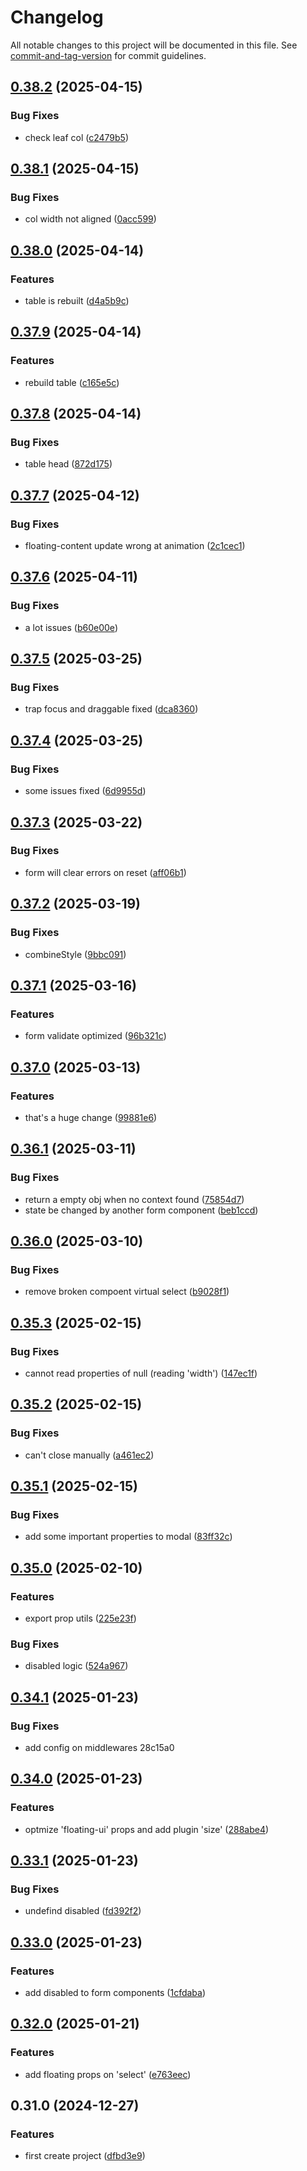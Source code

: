 # Changelog

All notable changes to this project will be documented in this file. See [commit-and-tag-version](https://github.com/absolute-version/commit-and-tag-version) for commit guidelines.

## [0.38.2](https://github.com/jige-ui/jige-core/compare/v0.38.1...v0.38.2) (2025-04-15)


### Bug Fixes

* check leaf col ([c2479b5](https://github.com/jige-ui/jige-core/commit/c2479b51038d84f8a14153b9a8e254b3b8078abb))

## [0.38.1](https://github.com/jige-ui/jige-core/compare/v0.38.0...v0.38.1) (2025-04-15)


### Bug Fixes

* col width not aligned ([0acc599](https://github.com/jige-ui/jige-core/commit/0acc599211a936ced76070467e374547b8712310))

## [0.38.0](https://github.com/jige-ui/jige-core/compare/v0.37.9...v0.38.0) (2025-04-14)


### Features

* table is rebuilt ([d4a5b9c](https://github.com/jige-ui/jige-core/commit/d4a5b9cf833742fd74a9f491273a60594735d263))

## [0.37.9](https://github.com/jige-ui/jige-core/compare/v0.37.8...v0.37.9) (2025-04-14)


### Features

* rebuild table ([c165e5c](https://github.com/jige-ui/jige-core/commit/c165e5c45669eb9bc95bea8508de86a73c21f44d))

## [0.37.8](https://github.com/jige-ui/jige-core/compare/v0.37.7...v0.37.8) (2025-04-14)


### Bug Fixes

* table head ([872d175](https://github.com/jige-ui/jige-core/commit/872d17560424685fd360980c1d22fa140fb8884b))

## [0.37.7](https://github.com/jige-ui/jige-core/compare/v0.37.6...v0.37.7) (2025-04-12)


### Bug Fixes

* floating-content update wrong at animation ([2c1cec1](https://github.com/jige-ui/jige-core/commit/2c1cec1ff5a7c7798fd26b02bff15f3a7cf23eae))

## [0.37.6](https://github.com/jige-ui/jige-core/compare/v0.37.5...v0.37.6) (2025-04-11)


### Bug Fixes

* a lot issues ([b60e00e](https://github.com/jige-ui/jige-core/commit/b60e00edc41cfd96f1a63236a0a3868e46a6c27f))

## [0.37.5](https://github.com/jige-ui/jige-core/compare/v0.37.4...v0.37.5) (2025-03-25)


### Bug Fixes

* trap focus and draggable fixed ([dca8360](https://github.com/jige-ui/jige-core/commit/dca83605b244de0f208e637568d3bb87db93136d))

## [0.37.4](https://github.com/jige-ui/jige-core/compare/v0.37.3...v0.37.4) (2025-03-25)


### Bug Fixes

* some issues fixed ([6d9955d](https://github.com/jige-ui/jige-core/commit/6d9955d01dd71b86086f79d5a8cdccf21b96e317))

## [0.37.3](https://github.com/jige-ui/jige-core/compare/v0.37.2...v0.37.3) (2025-03-22)


### Bug Fixes

* form will clear errors on reset ([aff06b1](https://github.com/jige-ui/jige-core/commit/aff06b13d7c1dceae2f0d41b2e3d9d16617c2a0e))

## [0.37.2](https://github.com/jige-ui/jige-core/compare/v0.37.1...v0.37.2) (2025-03-19)


### Bug Fixes

* combineStyle ([9bbc091](https://github.com/jige-ui/jige-core/commit/9bbc091b1248fe5ea07c78e49d52c3ab79bb66e5))

## [0.37.1](https://github.com/jige-ui/jige-core/compare/v0.37.0...v0.37.1) (2025-03-16)


### Features

* form validate optimized ([96b321c](https://github.com/jige-ui/jige-core/commit/96b321cab4414ba3498f811097ba39572d8a48db))

## [0.37.0](https://github.com/jige-ui/jige-core/compare/v0.36.1...v0.37.0) (2025-03-13)


### Features

* that's a huge change ([99881e6](https://github.com/jige-ui/jige-core/commit/99881e65a124d6e84038b8004b2338c45f2c3493))

## [0.36.1](https://github.com/jige-ui/jige-core/compare/v0.36.0...v0.36.1) (2025-03-11)


### Bug Fixes

* return a empty obj when no context found ([75854d7](https://github.com/jige-ui/jige-core/commit/75854d73dbfdff53840633e7fd9658155191411f))
* state be changed by another form component ([beb1ccd](https://github.com/jige-ui/jige-core/commit/beb1ccd8f39c50a9ba85fb73ba10f7e4680c2469))

## [0.36.0](https://github.com/jige-ui/jige-core/compare/v0.35.3...v0.36.0) (2025-03-10)


### Bug Fixes

* remove broken compoent virtual select ([b9028f1](https://github.com/jige-ui/jige-core/commit/b9028f1ff9f9c0d0207553cec6e59b81ffb36997))

## [0.35.3](https://github.com/jige-ui/jige-core/compare/v0.35.2...v0.35.3) (2025-02-15)


### Bug Fixes

* cannot read properties of null (reading 'width') ([147ec1f](https://github.com/jige-ui/jige-core/commit/147ec1f4dd81fa2bf5ec814377421a48dafa0c47))

## [0.35.2](https://github.com/jige-ui/jige-core/compare/v0.35.1...v0.35.2) (2025-02-15)


### Bug Fixes

* can't close manually ([a461ec2](https://github.com/jige-ui/jige-core/commit/a461ec299b8f94f750975da66c6078b973e08346))

## [0.35.1](https://github.com/jige-ui/jige-core/compare/v0.35.0...v0.35.1) (2025-02-15)


### Bug Fixes

* add some important properties to modal ([83ff32c](https://github.com/jige-ui/jige-core/commit/83ff32c323e55117757967290a55d08ba2fde999))

## [0.35.0](https://github.com/jige-ui/jige-core/compare/v0.34.1...v0.35.0) (2025-02-10)


### Features

* export prop utils ([225e23f](https://github.com/jige-ui/jige-core/commit/225e23ffb8a12d8e6a9e3f240c8f8ba4516b9f96))


### Bug Fixes

* disabled logic ([524a967](https://github.com/jige-ui/jige-core/commit/524a967ab23cb8906097c714949066e984dbe5a9))

## [0.34.1](///compare/v0.34.0...v0.34.1) (2025-01-23)


### Bug Fixes

* add config on middlewares 28c15a0

## [0.34.0](https://github.com/jige-ui/jige-core/compare/v0.33.1...v0.34.0) (2025-01-23)


### Features

* optmize 'floating-ui' props and add plugin 'size' ([288abe4](https://github.com/jige-ui/jige-core/commit/288abe498b0d79d75519fd340d4554aa21cd53ea))

## [0.33.1](https://github.com/jige-ui/jige-core/compare/v0.33.0...v0.33.1) (2025-01-23)


### Bug Fixes

* undefind disabled ([fd392f2](https://github.com/jige-ui/jige-core/commit/fd392f28be00b3f05f1d9e497a564c1f5d54c9ad))

## [0.33.0](https://github.com/jige-ui/jige-core/compare/v0.32.0...v0.33.0) (2025-01-23)


### Features

* add disabled to form components ([1cfdaba](https://github.com/jige-ui/jige-core/commit/1cfdaba6107a3c5622f6323a8d6a0a77887001f7))

## [0.32.0](https://github.com/jige-ui/jige-core/compare/v0.31.0...v0.32.0) (2025-01-21)


### Features

* add floating props on 'select' ([e763eec](https://github.com/jige-ui/jige-core/commit/e763eecb98f99d711dc067c03760cc334cc5237d))

## 0.31.0 (2024-12-27)


### Features

* first create project ([dfbd3e9](https://github.com/jige-ui/jige-core/commit/dfbd3e993f6e8eafb71934b74ce1f18f3f2a3ec9))
